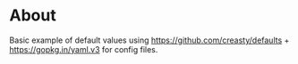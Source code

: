 # About

Basic example of default values using https://github.com/creasty/defaults + https://gopkg.in/yaml.v3 for config files.
